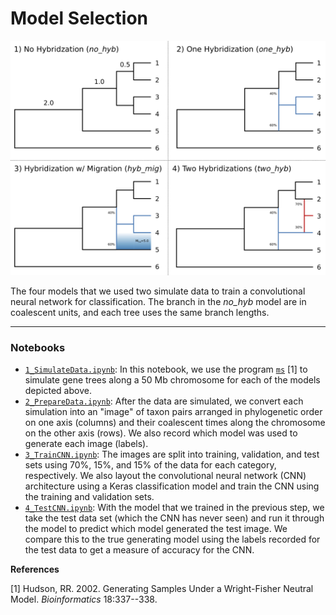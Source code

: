 # Model Selection

![models](simulation-models.jpg)

The four models that we used two simulate data to train a convolutional neural network for classification.
The branch in the _no\_hyb_ model are in coalescent units, and each tree uses the same branch lengths.

----

### Notebooks

 - [`1_SimulateData.ipynb`]():
   In this notebook, we use the program [`ms`](http://home.uchicago.edu/~rhudson1/source/mksamples.html) [1]
   to simulate gene trees along a 50 Mb chromosome for each of the models depicted above.
 - [`2_PrepareData.ipynb`]():
   After the data are simulated, we convert each simulation into an "image" of taxon pairs arranged 
   in phylogenetic order on one axis (columns) and their coalescent times along the chromosome on the 
   other axis (rows). We also record which model was used to generate each image (labels).
 - [`3_TrainCNN.ipynb`](): 
   The images are split into training, validation, and test sets using 70%, 15%, and 15% of the data 
   for each category, respectively. We also layout the convolutional neural network (CNN) architecture 
   using a Keras classification model and train the CNN using the training and validation sets.
 - [`4_TestCNN.ipynb`]():
   With the model that we trained in the previous step, we take the test data set (which the CNN has 
   never seen) and run it through the model to predict which model generated the test image. We compare 
   this to the true generating model using the labels recorded for the test data to get a measure of 
   accuracy for the CNN.


**References**

[1] Hudson, RR. 2002. Generating Samples Under a Wright-Fisher Neutral Model.
*Bioinformatics* 18:337--338.
